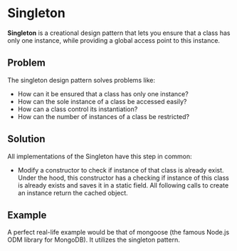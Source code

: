# Singleton


**Singleton** is a creational design pattern that lets you ensure that a class has only one instance, while providing a global access point to this instance.

## Problem
The singleton design pattern solves problems like:

- How can it be ensured that a class has only one instance?
- How can the sole instance of a class be accessed easily?
- How can a class control its instantiation?
- How can the number of instances of a class be restricted?

## Solution
All implementations of the Singleton have this step in common:

- Modify a constructor to check if instance of that class is already exist. Under the hood, this constructor has a checking if instance of this class is already exists and saves it in a static field. All following calls to create an instance return the cached object.

## Example
A perfect real-life example would be that of mongoose (the famous Node.js ODM library for MongoDB). It utilizes the singleton pattern.